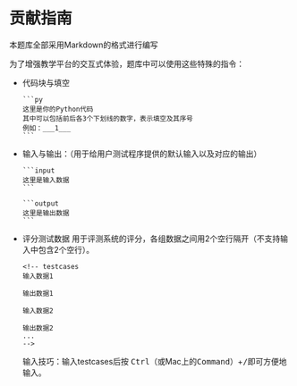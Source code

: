 # 贡献指南

本题库全部采用Markdown的格式进行编写

为了增强教学平台的交互式体验，题库中可以使用这些特殊的指令：

* 代码块与填空
  ````
  ```py
  这里是你的Python代码
  其中可以包括前后各3个下划线的数字，表示填空及其序号
  例如：___1___
  ```
  ````

* 输入与输出：（用于给用户测试程序提供的默认输入以及对应的输出）

  ````
  ```input
  这里是输入数据
  ```

  ```output
  这里是输出数据
  ```
  ````

* 评分测试数据
  用于评测系统的评分，各组数据之间用2个空行隔开（不支持输入中包含2个空行）。
  ```
  <!-- testcases
  输入数据1
  
  输出数据1
  
  输入数据2
  
  输出数据2
  ...
  -->
  ```
  输入技巧：输入testcases后按 <kbd>Ctrl</kbd>（或Mac上的<kbd>Command</kbd>）+<kbd>/</kbd>即可方便地输入。
